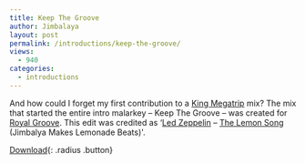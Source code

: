 ```yaml
---
title: Keep The Groove
author: Jimbalaya
layout: post
permalink: /introductions/keep-the-groove/
views:
  - 940
categories:
  - introductions
---
```


And how could I forget my first contribution to a [King Megatrip][2] mix? The mix that started the entire intro malarkey – Keep The Groove – was created for [Royal Groove][3]. This edit was credited as ‘[Led Zeppelin][4] – [The Lemon Song][5] (Jimbalya Makes Lemonade Beats)'.

 [2]: http://megatrip.blogspot.com/
 [3]: http://www.royalgroove.org/
 [4]: http://click.linksynergy.com/fs-bin/click?id=vwHUN9G4nyY&subid=&offerid=146261.1&type=10&tmpid=3909&RD_PARM1=http://itunes.apple.com/WebObjects/MZStore.woa/wa/viewArtist?id=994656 "Led Zeppelin on iTunes"
 [5]: http://click.linksynergy.com/fs-bin/click?id=vwHUN9G4nyY&subid=&offerid=146261.1&type=10&tmpid=3909&RD_PARM1=http://itunes.apple.com/WebObjects/MZStore.woa/wa/viewAlbum?i=266077952%26id=266077709%26s=143441 "The Lemon Song on iTunes"

[Download][6]{: .radius .button}

 [6]: http://www.royalgroove.org/royalgroove/archive/keep_the_groove "Download King Megatrip - Keep The Groove"
